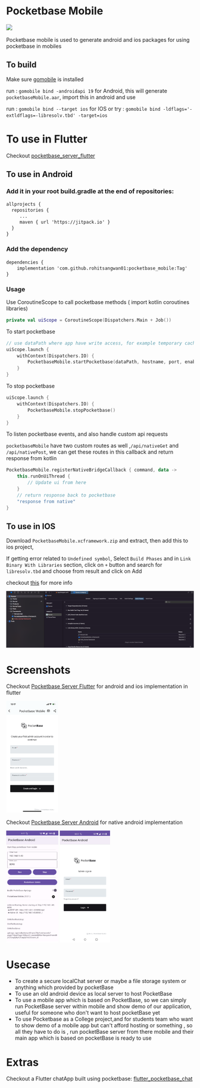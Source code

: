 # Pocketbase Mobile

[![](https://jitpack.io/v/rohitsangwan01/pocketbase_mobile.svg)](https://jitpack.io/#rohitsangwan01/pocketbase_mobile)

Pocketbase mobile is used to generate android and ios packages for using pocketbase in mobiles

## To build

Make sure [gomobile](https://pkg.go.dev/golang.org/x/mobile/cmd/gomobile) is installed

run : `gomobile bind -androidapi 19` for Android, this will generate `pocketbaseMobile.aar`, import this in android and use

run : `gomobile bind --target ios` for IOS or try : `gomobile bind -ldflags='-extldflags=-libresolv.tbd' -target=ios`

# To use in Flutter

Checkout [pocketbase_server_flutter](https://github.com/rohitsangwan01/pocketbase_server_flutter)

## To use in Android

### Add it in your root build.gradle at the end of repositories:

```gradlew
allprojects {
  repositories {
     ...
     maven { url 'https://jitpack.io' }
  }
}
```

### Add the dependency

```gradlew
dependencies {
    implementation 'com.github.rohitsangwan01:pocketbase_mobile:Tag'
}
```

### Usage

Use CoroutineScope to call pocketbase methods ( import kotlin coroutines libraries)

```kotlin
private val uiScope = CoroutineScope(Dispatchers.Main + Job())
```

To start pocketbase

```kotlin
// use dataPath where app have write access, for example temporary cache path `context.cacheDir.absolutePath` or filePath
uiScope.launch {
    withContext(Dispatchers.IO) {
        PocketbaseMobile.startPocketbase(dataPath, hostname, port, enableApiLogs)
    }
}
```

To stop pocketbase

```kotlin
uiScope.launch {
    withContext(Dispatchers.IO) {
        PocketbaseMobile.stopPocketbase()
    }
}
```

To listen pocketbase events, and also handle custom api requests

`pocketbaseMobile` have two custom routes as well ,`/api/nativeGet` and `/api/nativePost`, we can
get these routes in this callback and return response from kotlin

```kotlin
PocketbaseMobile.registerNativeBridgeCallback { command, data ->
    this.runOnUiThread {
        // Update ui from here
    }
    // return response back to pocketbase
    "response from native"
}
```

## To use in IOS

Download `PocketbaseMobile.xcframework.zip` and extract, then add this to ios project,

If getting error related to `Undefined symbol`, Select `Build Phases` and in `Link Binary With Libraries` section, click on `+` button and search for `libresolv.tbd` and choose from result and click on Add

checkout [this](https://github.com/golang/go/issues/58416) for more info

![](assets/xcode_ss.png)

# Screenshots

Checkout [Pocketbase Server Flutter](https://github.com/rohitsangwan01/pocketbase_server_flutter) for android and ios implementation in flutter

<img src="assets/ss_flutter.png" height="300">

Checkout [Pocketbase Server Android](https://github.com/rohitsangwan01/pocketbase_server_android_example) for native android implementation

<img src="assets/ss_android_1.png" height="300">
<img src="assets/ss_android.jpg" height="300">

# Usecase

- To create a secure localChat server or maybe a file storage system or anything which provided by pocketBase
- To use an old android device as local server to host PocketBase
- To use a mobile app which is based on PocketBase, so we can simply run PocketBase server within mobile and show demo of our application, useful for someone who don't want to host pocketBase yet
- To use Pocketbase as a College project,and for students team who want to show demo of a mobile app but can't afford hosting or something , so all they have to do is , run pocketBase server from there mobile and their main app which is based on pocketBase is ready to use

# Extras

Checkout a Flutter chatApp built using pocketbase: [flutter_pocketbase_chat](https://github.com/rohitsangwan01/flutter_pocketbase_chat)
